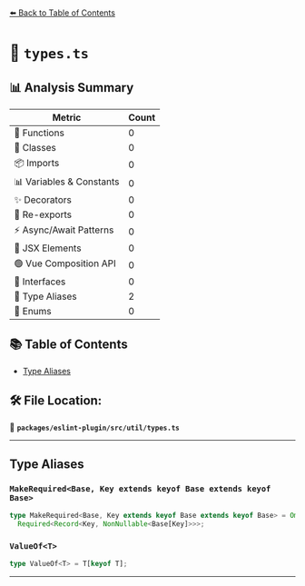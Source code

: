 [⬅️ Back to Table of Contents](../../../../index.md)

# 📄 `types.ts`

## 📊 Analysis Summary

| Metric | Count |
|--------|-------|
| 🔧 Functions | 0 |
| 🧱 Classes | 0 |
| 📦 Imports | 0 |
| 📊 Variables & Constants | 0 |
| ✨ Decorators | 0 |
| 🔄 Re-exports | 0 |
| ⚡ Async/Await Patterns | 0 |
| 💠 JSX Elements | 0 |
| 🟢 Vue Composition API | 0 |
| 📐 Interfaces | 0 |
| 📑 Type Aliases | 2 |
| 🎯 Enums | 0 |

## 📚 Table of Contents

- [Type Aliases](#type-aliases)

## 🛠️ File Location:
📂 **`packages/eslint-plugin/src/util/types.ts`**


---

## Type Aliases

### `MakeRequired<Base, Key extends keyof Base extends keyof Base>`

```ts
type MakeRequired<Base, Key extends keyof Base extends keyof Base> = Omit<Base, Key> &
  Required<Record<Key, NonNullable<Base[Key]>>>;
```

### `ValueOf<T>`

```ts
type ValueOf<T> = T[keyof T];
```


---